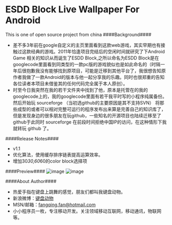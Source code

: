ESDD Block Live Wallpaper For Android
=================
This is one of open source project from china
####Background####
 * 差不多3年前在google自定义的主页里面看到这款web游戏，其实早期也有接触过这款经典的游戏。2011年恰逢项目完结后的空闲时间就研究了下Android Game 相关的知识从而诞生了ESDD Block,之所以命名为ESDD Block是在googlecode里面看到同类型的一款pc版的游戏貌似也是如此命名的（时隔一年后很抱歉我没有能够找到原项目，可能是迁移到其他平台了，我很想告知原作者我做了一款Android的版本与他一起分享我的乐趣。同时也很郑重的告知各位读者本项目未借鉴其的任何代码完全属于本人原创）。
 * 时至今日我突然在我的若干文件夹中找到了他，原本是托管在的我的googlecode上的，我的googlecode里面有若干我平时写的小程序纯属备份。然后开始玩 sourceforge （当初选github的主要原因是其不支持SVN） 将那些成型的或者可以相对完整可运行的程序发布出来算是完善自己的知识库了，但是发现身边的很多朋友在玩github，一些知名的开源项目也陆续迁移至了github于此同时 sourceforge 在前段时间拒绝中国IP的访问，在这种情形下我就转玩 github 了。

####Release Notes####
 * v1.1 
 * 优化算法，使用缓存排序链表提高运算效率。
 * 增加30*30,60*60的color block选择项

####Preview####
![image](https://github.com/fanfq/ESDDLiveWallpaper/blob/master/dist/screenshot_v1.1.png)
![image](https://github.com/fanfq/ESDDLiveWallpaper/blob/master/dist/settings_v1.1.png)

####About Author####
 * 热爱手指在键盘上跳舞的感觉，朋友们都叫我键盘动物。
 * 新浪微博：[键盘动物](http://weibo.com/fanfq87)
 * MSN/邮箱：fangqing.fan@hotmail.com
 * 小小程序员一枚，专注移动开发。关注领域移动互联网，移动通讯，物联网等。